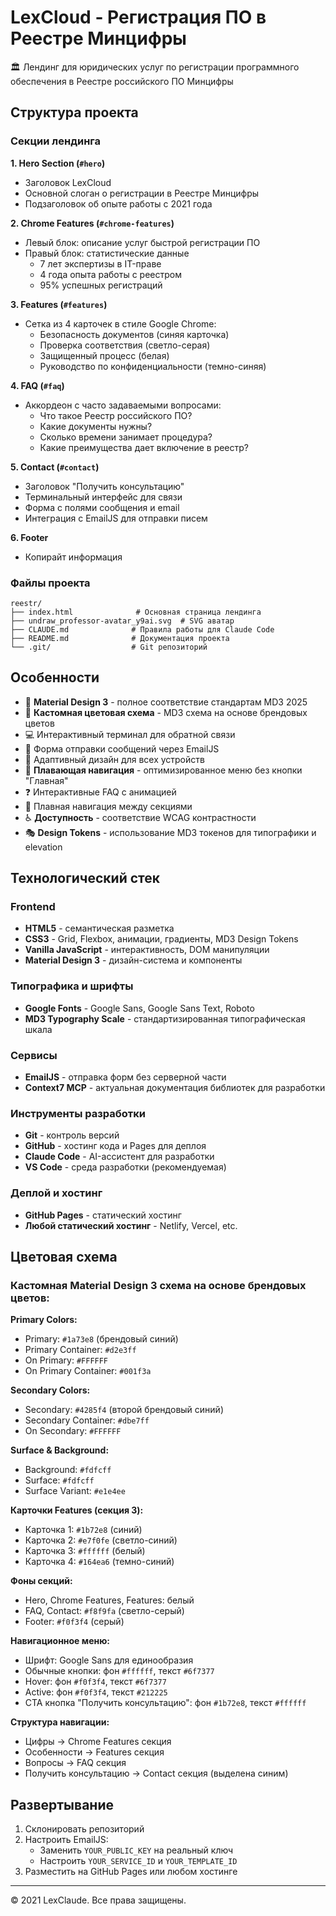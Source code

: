 # LexCloud - Регистрация ПО в Реестре Минцифры

🏛️ Лендинг для юридических услуг по регистрации программного обеспечения в Реестре российского ПО Минцифры

## Структура проекта

### Секции лендинга

**1. Hero Section (`#hero`)**
- Заголовок LexCloud
- Основной слоган о регистрации в Реестре Минцифры
- Подзаголовок об опыте работы с 2021 года

**2. Chrome Features (`#chrome-features`)**
- Левый блок: описание услуг быстрой регистрации ПО
- Правый блок: статистические данные
  - 7 лет экспертизы в IT-праве
  - 4 года опыта работы с реестром
  - 95% успешных регистраций

**3. Features (`#features`)**
- Сетка из 4 карточек в стиле Google Chrome:
  - Безопасность документов (синяя карточка)
  - Проверка соответствия (светло-серая)
  - Защищенный процесс (белая)
  - Руководство по конфиденциальности (темно-синяя)

**4. FAQ (`#faq`)**
- Аккордеон с часто задаваемыми вопросами:
  - Что такое Реестр российского ПО?
  - Какие документы нужны?
  - Сколько времени занимает процедура?
  - Какие преимущества дает включение в реестр?

**5. Contact (`#contact`)**
- Заголовок "Получить консультацию"
- Терминальный интерфейс для связи
- Форма с полями сообщения и email
- Интеграция с EmailJS для отправки писем

**6. Footer**
- Копирайт информация

### Файлы проекта

```
reestr/
├── index.html              # Основная страница лендинга
├── undraw_professor-avatar_y9ai.svg  # SVG аватар
├── CLAUDE.md              # Правила работы для Claude Code
├── README.md              # Документация проекта
└── .git/                  # Git репозиторий
```

## Особенности

- 🎨 **Material Design 3** - полное соответствие стандартам MD3 2025
- 🌈 **Кастомная цветовая схема** - MD3 схема на основе брендовых цветов
- 💻 Интерактивный терминал для обратной связи
- 📧 Форма отправки сообщений через EmailJS
- 📱 Адаптивный дизайн для всех устройств
- 🧭 **Плавающая навигация** - оптимизированное меню без кнопки "Главная"
- ❓ Интерактивные FAQ с анимацией
- 🎯 Плавная навигация между секциями
- ♿ **Доступность** - соответствие WCAG контрастности
- 🎭 **Design Tokens** - использование MD3 токенов для типографики и elevation

## Технологический стек

### Frontend
- **HTML5** - семантическая разметка
- **CSS3** - Grid, Flexbox, анимации, градиенты, MD3 Design Tokens
- **Vanilla JavaScript** - интерактивность, DOM манипуляции
- **Material Design 3** - дизайн-система и компоненты

### Типографика и шрифты
- **Google Fonts** - Google Sans, Google Sans Text, Roboto
- **MD3 Typography Scale** - стандартизированная типографическая шкала

### Сервисы
- **EmailJS** - отправка форм без серверной части
- **Context7 MCP** - актуальная документация библиотек для разработки

### Инструменты разработки
- **Git** - контроль версий
- **GitHub** - хостинг кода и Pages для деплоя
- **Claude Code** - AI-ассистент для разработки
- **VS Code** - среда разработки (рекомендуемая)

### Деплой и хостинг
- **GitHub Pages** - статический хостинг
- **Любой статический хостинг** - Netlify, Vercel, etc.

## Цветовая схема

### Кастомная Material Design 3 схема на основе брендовых цветов:

**Primary Colors:**
- Primary: `#1a73e8` (брендовый синий)
- Primary Container: `#d2e3ff`
- On Primary: `#FFFFFF`
- On Primary Container: `#001f3a`

**Secondary Colors:**
- Secondary: `#4285f4` (второй брендовый синий)
- Secondary Container: `#dbe7ff`
- On Secondary: `#FFFFFF`

**Surface & Background:**
- Background: `#fdfcff`
- Surface: `#fdfcff`
- Surface Variant: `#e1e4ee`

**Карточки Features (секция 3):**
- Карточка 1: `#1b72e8` (синий)
- Карточка 2: `#e7f0fe` (светло-синий)
- Карточка 3: `#ffffff` (белый)
- Карточка 4: `#164ea6` (темно-синий)

**Фоны секций:**
- Hero, Chrome Features, Features: белый
- FAQ, Contact: `#f8f9fa` (светло-серый)
- Footer: `#f0f3f4` (серый)

**Навигационное меню:**
- Шрифт: Google Sans для единообразия
- Обычные кнопки: фон `#ffffff`, текст `#6f7377`
- Hover: фон `#f0f3f4`, текст `#6f7377`
- Active: фон `#f0f3f4`, текст `#212225`
- CTA кнопка "Получить консультацию": фон `#1b72e8`, текст `#ffffff`

**Структура навигации:**
- Цифры → Chrome Features секция
- Особенности → Features секция  
- Вопросы → FAQ секция
- Получить консультацию → Contact секция (выделена синим)

## Развертывание

1. Склонировать репозиторий
2. Настроить EmailJS:
   - Заменить `YOUR_PUBLIC_KEY` на реальный ключ
   - Настроить `YOUR_SERVICE_ID` и `YOUR_TEMPLATE_ID`
3. Разместить на GitHub Pages или любом хостинге

---

© 2021 LexClaude. Все права защищены.
